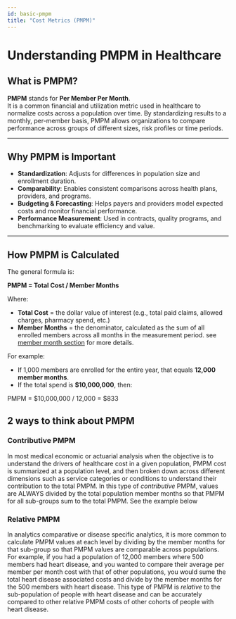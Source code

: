 ```yaml
---
id: basic-pmpm
title: "Cost Metrics (PMPM)"
---
```


# Understanding PMPM in Healthcare

## What is PMPM?
**PMPM** stands for **Per Member Per Month**.  
It is a common financial and utilization metric used in healthcare to normalize costs across a population over time. By standardizing results to a monthly, per-member basis, PMPM allows organizations to compare performance across groups of different sizes, risk profiles or time periods.

---

## Why PMPM is Important
- **Standardization**: Adjusts for differences in population size and enrollment duration.
- **Comparability**: Enables consistent comparisons across health plans, providers, and programs.
- **Budgeting & Forecasting**: Helps payers and providers model expected costs and monitor financial performance.
- **Performance Measurement**: Used in contracts, quality programs, and benchmarking to evaluate efficiency and value.

---

## How PMPM is Calculated
The general formula is:

**PMPM = Total Cost / Member Months**

Where:
- **Total Cost** = the dollar value of interest (e.g., total paid claims, allowed charges, pharmacy spend, etc.)
- **Member Months** = the denominator, calculated as the sum of all enrolled members across all months in the measurement period. see [member month section](docs/knowledge/analytics/member-months.md) for more details. 

For example:
- If 1,000 members are enrolled for the entire year, that equals **12,000 member months**.
- If the total spend is **$10,000,000**, then: 

PMPM = $10,000,000 / 12,000 = $833


## 2 ways to think about PMPM

### Contributive PMPM

In most medical economic or actuarial analysis when the objective is to understand the drivers of healthcare cost in a given population, PMPM cost is summarized at a population level, and then broken down across different dimensions such as service categories or conditions to understand their contribution to the total PMPM. In this type of *contributive* PMPM, values are ALWAYS divided by the total population member months so that PMPM for all sub-groups sum to the total PMPM. See the example below


### Relative PMPM

In analytics comparative or disease specific analytics, it is more common to calculate PMPM values at each level by dividing by the member months for that sub-group so that PMPM values are comparable across populations. For example, if you had a population of 12,000 members where 500 members had heart disease, and you wanted to compare their average per member per month cost with that of other populations, you would sume the total heart disease associated costs and divide by the member months for the 500 members with heart disease. This type of PMPM is *relative* to the sub-population of people with heart disease and can be accurately compared to other relative PMPM costs of other cohorts of people with heart disease. 
